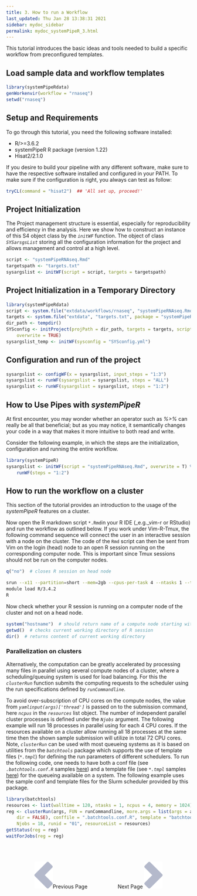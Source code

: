 ```yaml
---
title: 3. How to run a Workflow
last_updated: Thu Jan 28 13:38:31 2021
sidebar: mydoc_sidebar
permalink: mydoc_systemPipeR_3.html
---
```


This tutorial introduces the basic ideas and tools needed to build a specific workflow from preconfigured templates.

## Load sample data and workflow templates


```r
library(systemPipeRdata)
genWorkenvir(workflow = "rnaseq")
setwd("rnaseq")
```

## Setup and Requirements 

To go through this tutorial, you need the following software installed:

* R/>=3.6.2 
* systemPipeR R package (version 1.22)
* Hisat2/2.1.0

If you desire to build your pipeline with any different software, make sure to have the respective software installed and configured in your PATH. To make sure if the configuration is right, you always can test as follow:


```r
tryCL(command = "hisat2")  ## 'All set up, proceed!'
```

## Project Initialization 

The Project management structure is essential, especially for reproducibility and efficiency in the analysis. Here we show how to construct an instance of this S4 object class by the _`initWF`_ function. The object of class _`SYSarsgsList`_ storing all the configuration information for the project and allows management and control at a high level. 


```r
script <- "systemPipeRNAseq.Rmd"
targetspath <- "targets.txt"
sysargslist <- initWF(script = script, targets = targetspath)
```

## Project Initialization in a Temporary Directory


```r
library(systemPipeRdata)
script <- system.file("extdata/workflows/rnaseq", "systemPipeRNAseq.Rmd", package = "systemPipeRdata")
targets <- system.file("extdata", "targets.txt", package = "systemPipeR")
dir_path <- tempdir()
SYSconfig <- initProject(projPath = dir_path, targets = targets, script = script, 
    overwrite = TRUE)
sysargslist_temp <- initWF(sysconfig = "SYSconfig.yml")
```

## Configuration and run of the project


```r
sysargslist <- configWF(x = sysargslist, input_steps = "1:3")
sysargslist <- runWF(sysargslist = sysargslist, steps = "ALL")
sysargslist <- runWF(sysargslist = sysargslist, steps = "1:2")
```

## How to Use Pipes with *systemPipeR*

At first encounter, you may wonder whether an operator such as *%>%* can really be all that beneficial; but as you may notice, it semantically changes your code in a way that makes it more intuitive to both read and write.

Consider the following example, in which the steps are the initialization, configuration and running the entire workflow.


```r
library(systemPipeR)
sysargslist <- initWF(script = "systemPipeRNAseq.Rmd", overwrite = T) %>% configWF(input_steps = "1:3") %>% 
    runWF(steps = "1:2")
```

## How to run the workflow on a cluster

This section of the tutorial provides an introduction to the usage of the *systemPipeR* features on a cluster. 

Now open the R markdown script `*.Rmd`in your R IDE (_e.g._vim-r or RStudio) and run the workflow as outlined below. If you work under Vim-R-Tmux, the following command sequence will connect the user in an
interactive session with a node on the cluster. The code of the `Rmd`
script can then be sent from Vim on the login (head) node to an open R session running
on the corresponding computer node. This is important since Tmux sessions
should not be run on the computer nodes. 


```r
q("no")  # closes R session on head node
```


```bash
srun --x11 --partition=short --mem=2gb --cpus-per-task 4 --ntasks 1 --time 2:00:00 --pty bash -l
module load R/3.4.2
R
```

Now check whether your R session is running on a computer node of the cluster and not on a head node.


```r
system("hostname")  # should return name of a compute node starting with i or c 
getwd()  # checks current working directory of R session
dir()  # returns content of current working directory
```

### Parallelization on clusters

Alternatively, the computation can be greatly accelerated by processing many files 
in parallel using several compute nodes of a cluster, where a scheduling/queuing
system is used for load balancing. For this the *`clusterRun`* function submits 
the computing requests to the scheduler using the run specifications
defined by *`runCommandline`*. 

To avoid over-subscription of CPU cores on the compute nodes, the value from 
_`yamlinput(args)['thread']`_ is passed on to the submission command, here _`ncpus`_ 
in the _`resources`_ list object. The number of independent parallel cluster 
processes is defined under the _`Njobs`_ argument. The following example will run 
18 processes in parallel using for each 4 CPU cores. If the resources available
on a cluster allow running all 18 processes at the same time then the shown sample 
submission will utilize in total 72 CPU cores. Note, *`clusterRun`* can be used
with most queueing systems as it is based on utilities from the _`batchtools`_ 
package which supports the use of template files (_`*.tmpl`_) for defining the 
run parameters of different schedulers. To run the following code, one needs to 
have both a conf file (see _`.batchtools.conf.R`_ samples [here](https://mllg.github.io/batchtools/)) 
and a template file (see _`*.tmpl`_ samples [here](https://github.com/mllg/batchtools/tree/master/inst/templates)) 
for the queueing available on a system. The following example uses the sample 
conf and template files for the Slurm scheduler provided by this package.  


```r
library(batchtools)
resources <- list(walltime = 120, ntasks = 1, ncpus = 4, memory = 1024)
reg <- clusterRun(args, FUN = runCommandline, more.args = list(args = args, make_bam = TRUE, 
    dir = FALSE), conffile = ".batchtools.conf.R", template = "batchtools.slurm.tmpl", 
    Njobs = 18, runid = "01", resourceList = resources)
getStatus(reg = reg)
waitForJobs(reg = reg)
```

<br><br><center><a href="mydoc_systemPipeR_2.html"><img src="images/left_arrow.png" alt="Previous page."></a>Previous Page &nbsp; &nbsp; &nbsp; &nbsp; &nbsp; &nbsp; &nbsp; &nbsp; &nbsp; &nbsp; Next Page
<a href="mydoc_systemPipeR_4.html"><img src="images/right_arrow.png" alt="Next page."></a></center>
